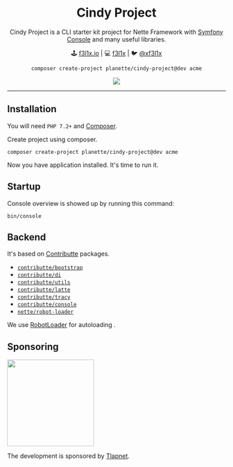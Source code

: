 <h1 align=center>Cindy Project</h1>

<p align=center>
    Cindy Project is a CLI starter kit project for Nette Framework with <a href="https://symfony.com/doc/current/components/console.html">Symfony Console</a> and many useful libraries.
</p>

<p align=center>
🕹 <a href="https://f3l1x.io">f3l1x.io</a> | 💻 <a href="https://github.com/f3l1x">f3l1x</a> | 🐦 <a href="https://twitter.com/xf3l1x">@xf3l1x</a>
</p>

<p align=center>
    <code>composer create-project planette/cindy-project@dev acme</code>
</p>

<p align=center>
    <img src="https://raw.githubusercontent.com/planette/cindy-project/master/.docs/screenshot1.png">
</p>

-----

## Installation

You will need `PHP 7.2+` and [Composer](https://getcomposer.org/).

Create project using composer.

```
composer create-project planette/cindy-project@dev acme
```

Now you have application installed. It's time to run it.

## Startup

Console overview is showed up by running this command:

```
bin/console
```

## Backend

It's based on [Contributte](https://contributte.org/) packages.

- [`contributte/bootstrap`](https://github.com/contributte/bootstrap)
- [`contributte/di`](https://github.com/contributte/di)
- [`contributte/utils`](https://github.com/contributte/utils)
- [`contributte/latte`](https://github.com/contributte/latte)
- [`contributte/tracy`](https://github.com/contributte/tracy)
- [`contributte/console`](https://github.com/contributte/console)
- [`nette/robot-loader`](https://github.com/nette/robot-loader)

We use [RobotLoader](https://doc.nette.org/cs/3.0/robotloader) for autoloading .

## Sponsoring

<a href="https://github.com/tlapnet"><img  width="200" src="https://cdn.rawgit.com/f3l1x/xsource/2463efb7/assets/tlapdev.png"></a>

The development is sponsored by [Tlapnet](https://www.tlapnet.cz).
